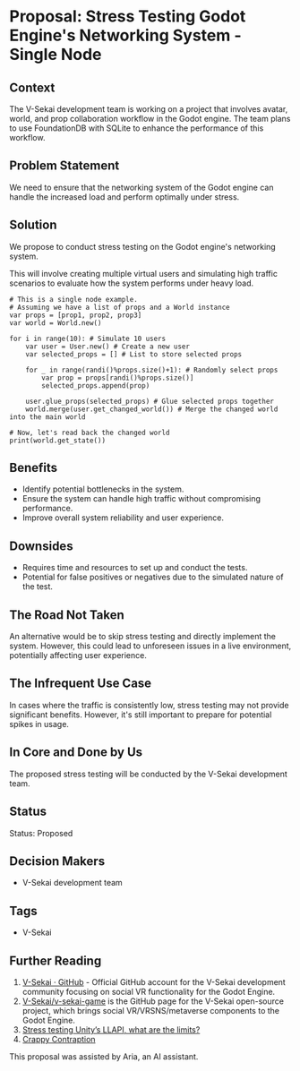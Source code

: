 # Proposal: Stress Testing Godot Engine's Networking System - Single Node

## Context

The V-Sekai development team is working on a project that involves avatar, world, and prop collaboration workflow in the Godot engine. The team plans to use FoundationDB with SQLite to enhance the performance of this workflow.

## Problem Statement

We need to ensure that the networking system of the Godot engine can handle the increased load and perform optimally under stress.

## Solution

We propose to conduct stress testing on the Godot engine's networking system.

This will involve creating multiple virtual users and simulating high traffic scenarios to evaluate how the system performs under heavy load.

```gdscript
# This is a single node example.
# Assuming we have a list of props and a World instance
var props = [prop1, prop2, prop3]
var world = World.new()

for i in range(10): # Simulate 10 users
    var user = User.new() # Create a new user
    var selected_props = [] # List to store selected props

    for _ in range(randi()%props.size()+1): # Randomly select props
        var prop = props[randi()%props.size()]
        selected_props.append(prop)

    user.glue_props(selected_props) # Glue selected props together
    world.merge(user.get_changed_world()) # Merge the changed world into the main world

# Now, let's read back the changed world
print(world.get_state())
```

## Benefits

- Identify potential bottlenecks in the system.
- Ensure the system can handle high traffic without compromising performance.
- Improve overall system reliability and user experience.

## Downsides

- Requires time and resources to set up and conduct the tests.
- Potential for false positives or negatives due to the simulated nature of the test.

## The Road Not Taken

An alternative would be to skip stress testing and directly implement the system. However, this could lead to unforeseen issues in a live environment, potentially affecting user experience.

## The Infrequent Use Case

In cases where the traffic is consistently low, stress testing may not provide significant benefits. However, it's still important to prepare for potential spikes in usage.

## In Core and Done by Us

The proposed stress testing will be conducted by the V-Sekai development team.

## Status

Status: Proposed

## Decision Makers

- V-Sekai development team

## Tags

- V-Sekai

## Further Reading

1. [V-Sekai · GitHub](https://github.com/v-sekai) - Official GitHub account for the V-Sekai development community focusing on social VR functionality for the Godot Engine.
2. [V-Sekai/v-sekai-game](https://github.com/v-sekai/v-sekai-game) is the GitHub page for the V-Sekai open-source project, which brings social VR/VRSNS/metaverse components to the Godot Engine.
3. [Stress testing Unity’s LLAPI, what are the limits?](https://www.codedojo.com/?p=2091)
4. [Crappy Contraption](https://ifiregames.itch.io/crappy-contraptions)

This proposal was assisted by Aria, an AI assistant.
